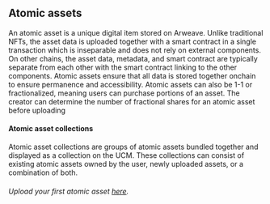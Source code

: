 ## Atomic assets

An atomic asset is a unique digital item stored on Arweave. Unlike traditional NFTs, the asset data is uploaded together with a smart contract in a single transaction which is inseparable and does not rely on external components. On other chains, the asset data, metadata, and smart contract are typically separate from each other with the smart contract linking to the other components. Atomic assets ensure that all data is stored together onchain to ensure permanence and accessibility. Atomic assets can also be 1-1 or fractionalized, meaning users can purchase portions of an asset. The creator can determine the number of fractional shares for an atomic asset before uploading

#### Atomic asset collections

Atomic asset collections are groups of atomic assets bundled together and displayed as a collection on the UCM. These collections can consist of existing atomic assets owned by the user, newly uploaded assets, or a combination of both.

###### Upload your first atomic asset [here](https://helix.arweave.net/).
